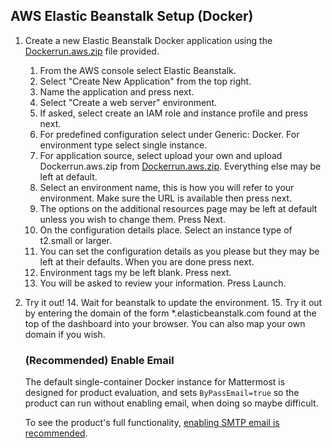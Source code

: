 
## AWS Elastic Beanstalk Setup (Docker)

1. Create a new Elastic Beanstalk Docker application using the [Dockerrun.aws.zip](/docker/0.7/Dockerrun.aws.zip) file provided. 
	1. From the AWS console select Elastic Beanstalk.
	2. Select "Create New Application" from the top right.
	3. Name the application and press next.
	4. Select "Create a web server" environment.
	5. If asked, select create an IAM role and instance profile and press next.
	6. For predefined configuration select under Generic: Docker. For environment type select single instance.
	7. For application source, select upload your own and upload Dockerrun.aws.zip from [Dockerrun.aws.zip](/docker/0.7/Dockerrun.aws.zip). Everything else may be left at default.
	8. Select an environment name, this is how you will refer to your environment. Make sure the URL is available then press next.
	9. The options on the additional resources page may be left at default unless you wish to change them. Press Next.
	10. On the configuration details place. Select an instance type of t2.small or larger.
	11. You can set the configuration details as you please but they may be left at their defaults. When you are done press next.
	12. Environment tags my be left blank. Press next.
	13. You will be asked to review your information. Press Launch.

4. Try it out!
	14. Wait for beanstalk to update the environment.
	15. Try it out by entering the domain of the form \*.elasticbeanstalk.com found at the top of the dashboard into your browser. You can also map your own domain if you wish.
	
	
	### (Recommended) Enable Email 
	The default single-container Docker instance for Mattermost is designed for product evaluation, and sets `ByPassEmail=true` so the product can run without enabling email, when doing so maybe difficult. 
	
	To see the product's full functionality, [enabling SMTP email is recommended](doc/config/smtp-email-setup.md).
